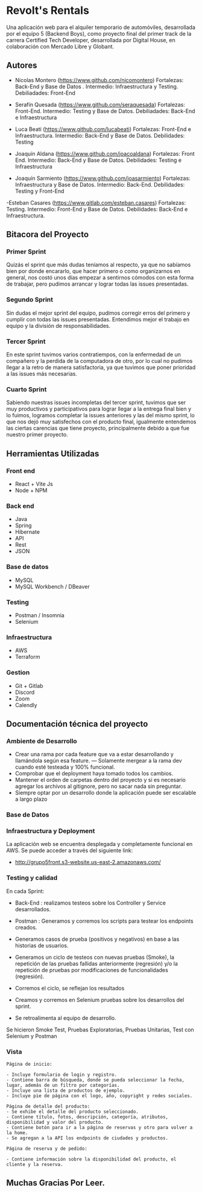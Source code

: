 
# Revolt's Rentals

Una aplicación web para el alquiler temporario de automóviles, desarrollada por el equipo 5 (Backend Boys), como proyecto final del primer track de la carrera Certified Tech Developer, desarrollada por Digital House, en colaboración con Mercado Libre y Globant.


## Autores

- Nicolas Montero (https://www.github.com/nicomontero) Fortalezas: Back-End y Base de Datos . Intermedio: Infraestructura y Testing. Debiliadades: Front-End

- Serafín Quesada (https://www.github.com/seraquesada) Fortalezas: Front-End. Intermedio: Testing y Base de Datos. Debiliadades: Back-End e Infraestructura

- Luca Beati (https://www.github.com/lucabeati) Fortalezas: Front-End e Infraestructura. Intermedio: Back-End y Base de Datos. Debilidades: Testing

- Joaquín Aldana (https://www.github.com/joacoaldana) Fortalezas: Front End.
Intermedio: Back-End y Base de Datos. Debilidades: Testing e Infraestructura

- Joaquín Sarmiento (https://www.github.com/joasarmiento) Fortalezas: Infraestructura y Base de Datos. Intermedio: Back-End. Debilidades: Testing y Front-End

-Esteban Casares (https://www.gitlab.com/esteban.casares) Fortalezas: Testing. Intermedio: Front-End y Base de Datos. Debilidades: Back-End e Infraestructura.

## Bitacora del Proyecto

### Primer Sprint

Quizás el sprint que más dudas teníamos al respecto, ya que no sabíamos bien por donde encararlo, que hacer primero o como organizarnos en general, nos costó unos días empezar a sentirnos cómodos con esta forma de trabajar, pero pudimos arrancar y lograr todas las issues presentadas.

### Segundo Sprint

Sin dudas el mejor sprint del equipo, pudimos corregir erros del primero y cumplir con todas las issues presentadas. Entendimos mejor el trabajo en equipo y la división de responsabilidades. 

### Tercer Sprint 

En este sprint tuvimos varios contratiempos, con la enfermedad de un compañero y la perdida de la computadora de otro, por lo cual no pudimos llegar a la retro de manera satisfactoria, ya que tuvimos que poner prioridad a las issues más necesarias.

### Cuarto Sprint

Sabiendo nuestras issues incompletas del tercer sprint, tuvimos que ser muy productivos y participativos para lograr llegar a la entrega final bien y lo fuimos, logramos completar la issues anteriores y las del mismo sprint, lo que nos dejó muy satisfechos con el producto final, igualmente entendemos las ciertas carencias que tiene proyecto, principalmente debido a que fue nuestro primer proyecto.

## Herramientas Utilizadas

### Front end
- React + Vite Js
- Node + NPM

### Back end
- Java
- Spring
- Hibernate
- API
- Rest
- JSON

### Base de datos
- MySQL
- MySQL Workbench / DBeaver

### Testing
- Postman / Insomnia
- Selenium

### Infraestructura
- AWS
- Terraform

### Gestion
- Git + Gitlab
- Discord
- Zoom
- Calendly

## Documentación técnica del proyecto

### Ambiente de Desarrollo

- Crear una rama por cada feature que va a estar desarrollando y llamándola según esa feature.
— Solamente mergear a la rama dev cuando esté testeada y 100% funcional.
- Comprobar que el deployment haya tomado todos los cambios. 
- Mantener el orden de carpetas dentro del proyecto y si es necesario agregar los archivos al gitignore, pero no sacar nada sin preguntar.
- Siempre optar por un desarrollo donde la aplicación puede ser escalable a largo plazo

### Base de Datos


### Infraestructura y Deployment

La aplicación web se encuentra desplegada y completamente funcional en AWS. Se puede acceder a través del siguiente link:

- http://grupo5front.s3-website.us-east-2.amazonaws.com/

### Testing y calidad

En cada Sprint:

- Back-End : realizamos testeos sobre los Controller y Service desarrollados.

- Postman : Generamos y corremos los scripts para testear los endpoints creados.

- Generamos casos de prueba (positivos y negativos) en base a las historias de usuarios.

- Generamos un ciclo de testeos con nuevas pruebas (Smoke), la repetición de las pruebas fallidas anteriormente (regresión) y/o la repetición de pruebas por modificaciones de funcionalidades (regresión). 

- Corremos el ciclo, se reflejan los resultados

- Creamos y corremos en Selenium pruebas sobre los desarrollos del sprint.

- Se retroalimenta al equipo de desarrollo.

Se hicieron Smoke Test, Pruebas Exploratorias, Pruebas Unitarias, Test con Selenium y Postman

### Vista
    Página de inicio:

    - Incluye formulario de login y registro.
    - Contiene barra de búsqueda, donde se pueda seleccionar la fecha, lugar, además de un filtro por categorías.
    - Incluye una lista de productos de ejemplo. 
    - Incluye pie de página con el logo, año, copyright y redes sociales. 

    Página de detalle del producto:
    - Se exhibe el detalle del producto seleccionado.
    - Contiene título, fotos, descripción, categoría, atributos, disponibilidad y valor del producto. 
    - Contiene botón para ir a la página de reservas y otro para volver a la home. 
    - Se agregan a la API los endpoints de ciudades y productos.

    Página de reserva y de pedido:

    - Contiene información sobre la disponibilidad del producto, el cliente y la reserva.


## Muchas Gracias Por Leer.

